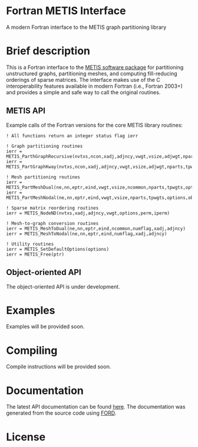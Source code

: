 Fortran METIS Interface
=======================

A modern Fortran interface to the METIS graph partitioning library

# Brief description

This is a Fortran interface to the [METIS software package](http://glaros.dtc.umn.edu/gkhome/metis/metis/overview) 
for partitioning unstructured graphs, partitioning meshes, and computing fill-reducing orderings
of sparse matrices. The interface makes use of the C interoperability features available in modern Fortran 
(i.e., Fortran 2003+) and provides a simple and safe way to call the original routines.

## METIS API

Example calls of the Fortran versions for the core METIS library routines:

```Fortran
! All functions return an integer status flag ierr

! Graph partitioning routines
ierr = METIS_ParthGraphRecursive(nvtxs,ncon,xadj,adjncy,vwgt,vsize,adjwgt,nparts,tpwgts,ubvec,options,objval,part)
ierr = METIS_PartGraphKway(nvtxs,ncon,xadj,adjncy,vwgt,vsize,adjwgt,nparts,tpwgts,ubvec,options,objval,part)

! Mesh partitioning routines
ierr = METIS_PartMeshDual(ne,nn,eptr,eind,vwgt,vsize,ncommon,nparts,tpwgts,options,objval,epart,npart)
ierr = METIS_PartMeshNodal(ne,nn,eptr,eind,vwgt,vsize,nparts,tpwgts,options,objval,epart,npart)

! Sparse matrix reordering routines
ierr = METIS_NodeND(nvtxs,xadj,adjncy,vwgt,options,perm,iperm)

! Mesh-to-graph conversion routines
ierr = METIS_MeshToDual(ne,nn,eptr,eind,ncommon,numflag,xadj,adjncy)
ierr = METIS_MeshToNodal(ne,nn,eptr,eind,numflag,xadj,adjncy)

! Utility routines
ierr = METIS_SetDefaultOptions(options)
ierr = METIS_Free(ptr)
```

## Object-oriented API

The object-oriented API is under development.

# Examples

Examples will be provided soon.

# Compiling

Compile instructions will be provided soon.

# Documentation

The latest API documentation can be found [here](). The documentation was generated from the source code using [FORD](https://github.com/cmacmackin/ford).

# License